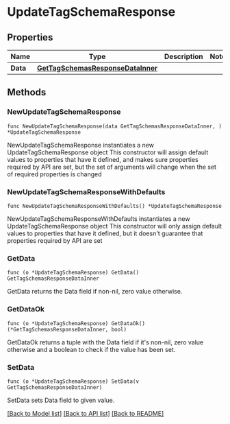 # UpdateTagSchemaResponse

## Properties

Name | Type | Description | Notes
------------ | ------------- | ------------- | -------------
**Data** | [**GetTagSchemasResponseDataInner**](GetTagSchemasResponseDataInner.md) |  | 

## Methods

### NewUpdateTagSchemaResponse

`func NewUpdateTagSchemaResponse(data GetTagSchemasResponseDataInner, ) *UpdateTagSchemaResponse`

NewUpdateTagSchemaResponse instantiates a new UpdateTagSchemaResponse object
This constructor will assign default values to properties that have it defined,
and makes sure properties required by API are set, but the set of arguments
will change when the set of required properties is changed

### NewUpdateTagSchemaResponseWithDefaults

`func NewUpdateTagSchemaResponseWithDefaults() *UpdateTagSchemaResponse`

NewUpdateTagSchemaResponseWithDefaults instantiates a new UpdateTagSchemaResponse object
This constructor will only assign default values to properties that have it defined,
but it doesn't guarantee that properties required by API are set

### GetData

`func (o *UpdateTagSchemaResponse) GetData() GetTagSchemasResponseDataInner`

GetData returns the Data field if non-nil, zero value otherwise.

### GetDataOk

`func (o *UpdateTagSchemaResponse) GetDataOk() (*GetTagSchemasResponseDataInner, bool)`

GetDataOk returns a tuple with the Data field if it's non-nil, zero value otherwise
and a boolean to check if the value has been set.

### SetData

`func (o *UpdateTagSchemaResponse) SetData(v GetTagSchemasResponseDataInner)`

SetData sets Data field to given value.



[[Back to Model list]](../README.md#documentation-for-models) [[Back to API list]](../README.md#documentation-for-api-endpoints) [[Back to README]](../README.md)


